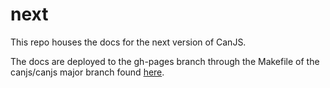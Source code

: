 # next

This repo houses the docs for the next version of CanJS.

The docs are deployed to the gh-pages branch through the Makefile of the canjs/canjs major branch found [here](https://github.com/canjs/canjs/blob/major/Makefile).
